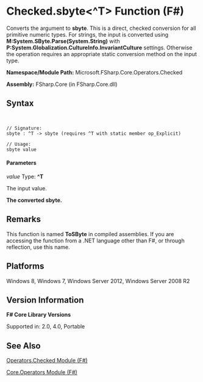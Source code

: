 # Checked.sbyte<^T> Function (F#)

Converts the argument to **sbyte**. This is a direct, checked conversion for all primitive numeric types. For strings, the input is converted using **M:System.SByte.Parse(System.String)** with **P:System.Globalization.CultureInfo.InvariantCulture** settings. Otherwise the operation requires an appropriate static conversion method on the input type.

**Namespace/Module Path:** Microsoft.FSharp.Core.Operators.Checked

**Assembly:** FSharp.Core (in FSharp.Core.dll)


## Syntax


```


// Signature:
sbyte : ^T -> sbyte (requires ^T with static member op_Explicit)

// Usage:
sbyte value

```



#### Parameters
*value*
Type: **^T**


The input value.



**The converted sbyte.**
## Remarks
This function is named **ToSByte** in compiled assemblies. If you are accessing the function from a .NET language other than F#, or through reflection, use this name.


## Platforms
Windows 8, Windows 7, Windows Server 2012, Windows Server 2008 R2


## Version Information
**F# Core Library Versions**

Supported in: 2.0, 4.0, Portable




## See Also
[Operators.Checked Module &#40;F&#35;&#41;](Operators.Checked-Module-%28FSharp%29.md)

[Core.Operators Module &#40;F&#35;&#41;](Core.Operators-Module-%28FSharp%29.md)

